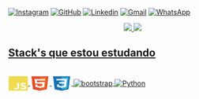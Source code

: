 [![Instagram](https://img.shields.io/badge/Instagram-E4405F?style=for-the-badge&logo=instagram&logoColor=white)](https://www.instagram.com/m_junior99/?hl=bg)
[![GitHub](	https://img.shields.io/badge/GitHub-100000?style=for-the-badge&logo=github&logoColor=white)](https://github.com/marciojr99)
[![Linkedin](https://img.shields.io/badge/LinkedIn-0077B5?style=for-the-badge&logo=linkedin&logoColor=white)](linkedin.com/in/marcio-araújo-842b4b12a)
[![Gmail](https://img.shields.io/badge/Gmail-D14836?style=for-the-badge&logo=gmail&logoColor=white)](mailto:macjr99@gmail.com)
[![WhatsApp](https://img.shields.io/badge/WhatsApp-25D366?style=for-the-badge&logo=whatsapp&logoColor=white)](https://api.whatsapp.com/send?phone=5511991306070)


<div align="center">
  <a href="https://github.com/AlexsandroXavier">
  <img height="180em" src="https://github-readme-stats.vercel.app/api?username=marciojr99&show_icons=true&theme=dracula&include_all_commits=true&count_private=true"/>
  <img height="180em" src="https://github-readme-stats.vercel.app/api/top-langs/?username=marciojr99&layout=compact&langs_count=7&theme=dracula"/>
</div>

## Stack's que estou estudando

<div style="display: inline_block"><br>
    <img align="center" alt="Js" height="30" width="40" src="https://raw.githubusercontent.com/devicons/devicon/master/icons/javascript/javascript-plain.svg">
    <img align="center" alt="HTML" height="30" width="40" src="https://raw.githubusercontent.com/devicons/devicon/master/icons/html5/html5-original.svg">
    <img align="center" alt="CSS" height="30" width="40" src="https://raw.githubusercontent.com/devicons/devicon/master/icons/css3/css3-original.svg">  
    <img align="center" alt="bootstrap" height="30" width="40" src="https://cdn.jsdelivr.net/gh/devicons/devicon/icons/bootstrap/bootstrap-original-wordmark.svg">
    <img align="center" alt="Python" height="30" width="40" src="https://github.com/konpa/devicon/blob/master/icons/python/python-original-wordmark.svg">
</div>

